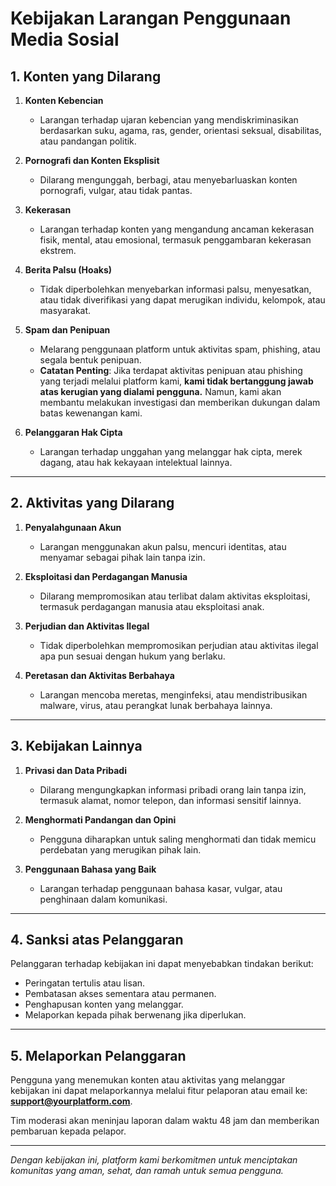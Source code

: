 # **Kebijakan Larangan Penggunaan Media Sosial**

## **1. Konten yang Dilarang**

1. **Konten Kebencian**  
   - Larangan terhadap ujaran kebencian yang mendiskriminasikan berdasarkan suku, agama, ras, gender, orientasi seksual, disabilitas, atau pandangan politik.

2. **Pornografi dan Konten Eksplisit**  
   - Dilarang mengunggah, berbagi, atau menyebarluaskan konten pornografi, vulgar, atau tidak pantas.

3. **Kekerasan**  
   - Larangan terhadap konten yang mengandung ancaman kekerasan fisik, mental, atau emosional, termasuk penggambaran kekerasan ekstrem.

4. **Berita Palsu (Hoaks)**  
   - Tidak diperbolehkan menyebarkan informasi palsu, menyesatkan, atau tidak diverifikasi yang dapat merugikan individu, kelompok, atau masyarakat.

5. **Spam dan Penipuan**  
   - Melarang penggunaan platform untuk aktivitas spam, phishing, atau segala bentuk penipuan.  
   - **Catatan Penting**: Jika terdapat aktivitas penipuan atau phishing yang terjadi melalui platform kami, **kami tidak bertanggung jawab atas kerugian yang dialami pengguna.** Namun, kami akan membantu melakukan investigasi dan memberikan dukungan dalam batas kewenangan kami.

6. **Pelanggaran Hak Cipta**  
   - Larangan terhadap unggahan yang melanggar hak cipta, merek dagang, atau hak kekayaan intelektual lainnya.

---

## **2. Aktivitas yang Dilarang**

1. **Penyalahgunaan Akun**  
   - Larangan menggunakan akun palsu, mencuri identitas, atau menyamar sebagai pihak lain tanpa izin.

2. **Eksploitasi dan Perdagangan Manusia**  
   - Dilarang mempromosikan atau terlibat dalam aktivitas eksploitasi, termasuk perdagangan manusia atau eksploitasi anak.

3. **Perjudian dan Aktivitas Ilegal**  
   - Tidak diperbolehkan mempromosikan perjudian atau aktivitas ilegal apa pun sesuai dengan hukum yang berlaku.

4. **Peretasan dan Aktivitas Berbahaya**  
   - Larangan mencoba meretas, menginfeksi, atau mendistribusikan malware, virus, atau perangkat lunak berbahaya lainnya.

---

## **3. Kebijakan Lainnya**

1. **Privasi dan Data Pribadi**  
   - Dilarang mengungkapkan informasi pribadi orang lain tanpa izin, termasuk alamat, nomor telepon, dan informasi sensitif lainnya.

2. **Menghormati Pandangan dan Opini**  
   - Pengguna diharapkan untuk saling menghormati dan tidak memicu perdebatan yang merugikan pihak lain.

3. **Penggunaan Bahasa yang Baik**  
   - Larangan terhadap penggunaan bahasa kasar, vulgar, atau penghinaan dalam komunikasi.

---

## **4. Sanksi atas Pelanggaran**
Pelanggaran terhadap kebijakan ini dapat menyebabkan tindakan berikut:
- Peringatan tertulis atau lisan.
- Pembatasan akses sementara atau permanen.
- Penghapusan konten yang melanggar.
- Melaporkan kepada pihak berwenang jika diperlukan.

---

## **5. Melaporkan Pelanggaran**
Pengguna yang menemukan konten atau aktivitas yang melanggar kebijakan ini dapat melaporkannya melalui fitur pelaporan atau email ke: **support@yourplatform.com**.

Tim moderasi akan meninjau laporan dalam waktu 48 jam dan memberikan pembaruan kepada pelapor.

---

_Dengan kebijakan ini, platform kami berkomitmen untuk menciptakan komunitas yang aman, sehat, dan ramah untuk semua pengguna._
<!-- tes -->